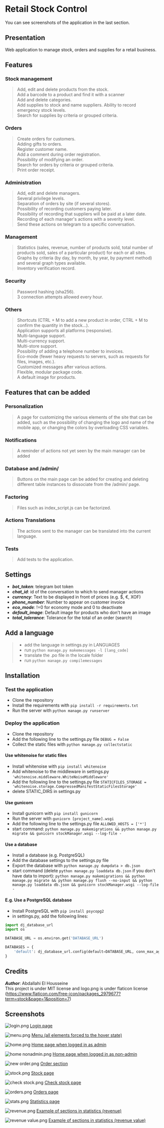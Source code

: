 # Retail Stock Control 
You can see screenshots of the application in the last section.

## Presentation
Web application to manage stock, orders and supplies for a retail business.

## Features
### Stock management
> Add, edit and delete products from the stock.  
> Add a barcode to a product and find it with a scanner  
> Add and delete categories.  
> Add supplies to stock and name suppliers. 
> Ability to record emergency stock levels.  
> Search for supplies by criteria or grouped criteria.  

### Orders
> Create orders for customers.  
> Adding gifts to orders.  
> Register customer name.  
> Add a comment during order registration.  
> Possibility of modifying an order.  
> Search for orders by criteria or grouped criteria.  
> Print order receipt.

### Administration
> Add, edit and delete managers.  
> Several privilege levels.  
> Separation of orders by site (if several stores).  
> Possibility of recording customers paying later.  
> Possibility of recording that suppliers will be paid at a later date.      
> Recording of each manager's actions with a severity level.  
> Send these actions on telegram to a specific conversation.  

### Management
> Statistics (sales, revenue, number of products sold, total number of products sold, sales of a particular product) for each or all sites.    
> Graphs by criteria (by day, by month, by year, by payment method) and several graph types available.  
> Inventory verification record.  

### Security
> Password hashing (sha256).  
> 3 connection attempts allowed every hour.  

### Others
> Shortcuts (CTRL + M to add a new product in order, CTRL + M to confirm the quantity in the stock...).  
> Application supports all platforms (responsive).  
> Multi-language support.  
> Multi-currency support.  
> Multi-store support.  
> Possibility of adding a telephone number to invoices.  
> Eco-mode (fewer heavy requests to servers, such as requests for files, images, etc.).  
> Customized messages after various actions.  
> Flexible, modular package code.  
> A default image for products.  


## Features that can be added
### Personalization
> A page for customizing the various elements of the site that can be added, such as the possibility of changing the 
> logo and name of the mobile app, or changing the colors by overloading CSS variables.  

### Notifications
> A reminder of actions not yet seen by the main manager can be added

### Database and /admin/
> Buttons on the main page can be added for creating and deleting different table 
> instances to dissociate from the /admin/ page.

### Factoring
> Files such as index_script.js can be factorized.

### Actions Translations
> The actions sent to the manager can be translated into the current language.

### Tests
> Add tests to the application.

## Settings
- __*bot_token*__: telegram bot token
- __*chat_id*__: id of the conversation to which to send manager actions
- __*currency*__: Text to be displayed in front of prices (e.g. $, €, XOF)
- __*phone_number*__: Number to appear on customer invoice
- __*eco_mode*__: !=0 for economy mode and 0 to deactivate
- __*default_image*__: Default image for products who don't have an image
- __*total_tolerance*__: Tolerance for the total of an order (search)

## Add a language
> - add the language in settings.py in LANGUAGES  
> - run ```python manage.py makemessages -l [lang_code]```  
> - translate the .po file in the locale folder  
> - run ```python manage.py compilemessages```  

## Installation
### Test the application
- Clone the repository
- Install the requirements with ```pip install -r requirements.txt```
- Run the server with ```python manage.py runserver```

### Deploy the application
- Clone the repository
- Add the following line to the settings.py file ```DEBUG = False```
- Collect the static files with ```python manage.py collectstatic```
#### Use whitenoise for static files
- Install whitenoise with ```pip install whitenoise```
- Add whitenoise to the middleware in settings.py ```'whitenoise.middleware.WhiteNoiseMiddleware'```
- Add the following line to the settings.py file ```STATICFILES_STORAGE = 'whitenoise.storage.CompressedManifestStaticFilesStorage'```
- delete STATIC_DIRS in settings.py
#### Use gunicorn
- Install gunicorn with ```pip install gunicorn```
- Run the server with ```gunicorn [project_name].wsgi```
- Add the following line to the settings.py file ```ALLOWED_HOSTS = ['*']```
- start command: ```python manage.py makemigrations && python manage.py migrate && gunicorn stockManager.wsgi --log-file -```
#### Use a database
- Install a database (e.g. PostgreSQL)
- Add the database settings to the settings.py file
- Export the database with ```python manage.py dumpdata > db.json```
- start command (delete ```python manage.py loaddata db.json``` if you don't have data to import): ```python manage.py makemigrations && python manage.py migrate && python manage.py flush --no-input && python manage.py loaddata db.json && gunicorn stockManager.wsgi --log-file -```
#### E.g. Use a PostgreSQL database
- Install PostgreSQL with ```pip install psycopg2```
- in settings.py, add the following lines:
```python
import dj_database_url
import os

DATABASE_URL = os.environ.get('DATABASE_URL')

DATABASES = {
    'default': dj_database_url.config(default=DATABASE_URL, conn_max_age=1800),
}
```

## Credits
__*Author*__: Abdallahi El Housseine  
This project is under MIT license and logo.png is under flaticon license
(https://www.flaticon.com/free-icon/packages_2979677?term=stock&page=1&position=7)


## Screenshots
![login.png](screenshots/login.png)
<u>Login page</u>

![menu.png](screenshots/menu.png)
<u>Menu (all elements forced to the hover state)</u>

![home.png](screenshots/home.png)
<u>Home page when logged in as admin</u>

![home nonadmin.png](screenshots/homenonadmin.png)
<u>Home page when logged in as non-admin</u>

![new order.png](screenshots/neworderdetail.png)
<u>Order section</u>

![stock.png](screenshots/stock.png)
<u>Stock page</u>

![check stock.png](screenshots/checks.png)
<u>Check stock page</u>

![orders.png](screenshots/orders.png)
<u>Orders page</u>

![stats.png](screenshots/stats.png)
<u>Statistics page</u>

![revenue.png](screenshots/revenue.png)
<u>Example of sections in statistics (revenue) </u>

![revenue value.png](screenshots/revenuevalue.png)
<u>Example of sections in statistics (revenue value) </u>